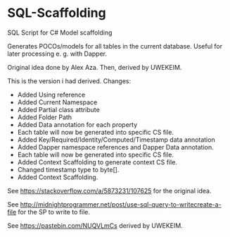# SQL-Scaffolding
SQL Script for C# Model scaffolding

Generates POCOs/models for all tables in the current database.
Useful for later processing e. g. with Dapper.

Original idea done by Alex Aza. Then, derived by UWEKEIM.

This is the version i had derived.
Changes:
- Added Using reference
- Added Current Namespace
- Added Partial class attribute
- Added Folder Path
- Added Data annotation for each property
- Each table will now be generated into specific CS file.
- Added Key/Required/Identity/Computed/Timestamp data annotation
- Added Dapper namespace references and Dapper Data annotation.
- Each table will now be generated into specific CS file.
- Added Context Scaffolding to generate context CS file.
- Changed timestamp type to byte[].
- Added Context Scaffolding.

See https://stackoverflow.com/a/5873231/107625 for the original idea.

See http://midnightprogrammer.net/post/use-sql-query-to-writecreate-a-file for the SP to write to file.

See https://pastebin.com/NUQVLmCs derived by UWEKEIM.
